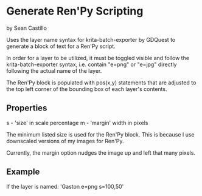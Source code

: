 # Generate Ren'Py Scripting
by Sean Castillo

Uses the layer name syntax for krita-batch-exporter
by GDQuest to generate a block of text for a Ren'Py script.

In order for a layer to be utilized, it must be toggled visible
and follow the krita-batch-exporter syntax, i.e. contain "e=png"
or "e=jpg" directly following the actual name of the layer.

The Ren'Py block is populated with pos(x,y) statements that are adjusted
to the top left corner of the bounding box of each layer's contents.

## Properties
s - 'size' in scale percentage
m - 'margin' width in pixels

The minimum listed size is used for the Ren'Py block.
This is because I use downscaled versions of my images for Ren'Py.

Currently, the margin option nudges the image up and left that many pixels.

## Example
If the layer is named:
'Gaston e=png s=100,50'
